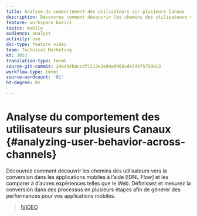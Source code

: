```yaml
---
title: Analyse du comportement des utilisateurs sur plusieurs Canaux
description: Découvrez comment découvrir les chemins des utilisateurs vers la conversion dans les applications mobiles à l’aide du flux et les comparer à d’autres expériences telles que le Web. Définissez et mesurez la conversion dans des processus en plusieurs étapes afin de générer des performances pour vos applications mobiles.
feature: workspace basics
topics: mobile
audience: analyst
activity: use
doc-type: feature video
team: Technical Marketing
kt: 3053
translation-type: tm+mt
source-git-commit: 24ad92b0ccdf1112e3ed4a0968cd47db757598c3
workflow-type: tm+mt
source-wordcount: '81'
ht-degree: 0%

---
```



# Analyse du comportement des utilisateurs sur plusieurs Canaux {#analyzing-user-behavior-across-channels}

Découvrez comment découvrir les chemins des utilisateurs vers la conversion dans les applications mobiles à l’aide [!DNL Flow] et les comparer à d’autres expériences telles que le Web. Définissez et mesurez la conversion dans des processus en plusieurs étapes afin de générer des performances pour vos applications mobiles.

>[!VIDEO](https://video.tv.adobe.com/v/27824/?quality=12)

